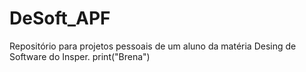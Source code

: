 # DeSoft_APF
Repositório para projetos pessoais de um aluno da matéria Desing de Software do Insper.
print("Brena")